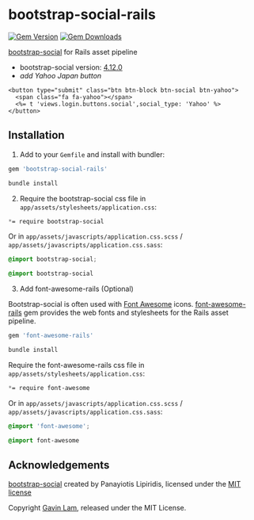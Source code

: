 # bootstrap-social-rails

[![Gem Version](http://img.shields.io/gem/v/bootstrap-social-rails.svg)](https://rubygems.org/gems/bootstrap-social-rails)
[![Gem Downloads](https://img.shields.io/gem/dt/bootstrap-social-rails.svg)](https://rubygems.org/gems/bootstrap-social-rails)

[bootstrap-social](https://github.com/lipis/bootstrap-social/) for Rails asset pipeline

- bootstrap-social version: [4.12.0](https://github.com/lipis/bootstrap-social/releases/tag/4.12.0)
- *add Yahoo Japan button*
```
<button type="submit" class="btn btn-block btn-social btn-yahoo">
  <span class="fa fa-yahoo"></span>
  <%= t 'views.login.buttons.social',social_type: 'Yahoo' %>
</button>
```

## Installation

1. Add to your `Gemfile` and install with bundler:

  ```ruby
  gem 'bootstrap-social-rails'
  ```

  ```bash
  bundle install
  ```

2. Require the bootstrap-social css file in `app/assets/stylesheets/application.css`:

  ```css
  *= require bootstrap-social
  ```
  Or in `app/assets/javascripts/application.css.scss` / `app/assets/javascripts/application.css.sass`:

  ```scss
  @import bootstrap-social;
  ```

  ```sass
  @import bootstrap-social
  ```

3. Add font-awesome-rails (Optional)

  Bootstrap-social is often used with [Font Awesome](https://fortawesome.github.io/Font-Awesome/) icons.
  [font-awesome-rails](https://github.com/bokmann/font-awesome-rails) gem provides the web fonts and stylesheets for the Rails asset pipeline.

  ```ruby
  gem 'font-awesome-rails'
  ```

  ```bash
  bundle install
  ```
  
  Require the font-awesome-rails css file in `app/assets/stylesheets/application.css`:
  
  ```css
  *= require font-awesome
  ```
  Or in `app/assets/javascripts/application.css.scss` / `app/assets/javascripts/application.css.sass`:

  ```scss
  @import 'font-awesome';
  ```

  ```sass
  @import font-awesome
  ```

## Acknowledgements

[bootstrap-social](https://github.com/lipis/bootstrap-social/) created by Panayiotis Lipiridis, licensed under the [MIT license](https://github.com/lipis/bootstrap-social/blob/gh-pages/LICENCE)

Copyright [Gavin Lam](https://www.gavin.hk), released under the MIT License.
